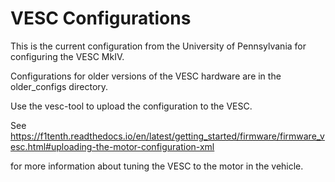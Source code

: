 # VESC Configurations
This is the current configuration from the University of Pennsylvania for configuring the VESC MkIV.

Configurations for older versions of the VESC hardware are in the older_configs directory.

Use the vesc-tool to upload the configuration to the VESC.

See https://f1tenth.readthedocs.io/en/latest/getting_started/firmware/firmware_vesc.html#uploading-the-motor-configuration-xml

for more information about tuning the VESC to the motor in the vehicle.



